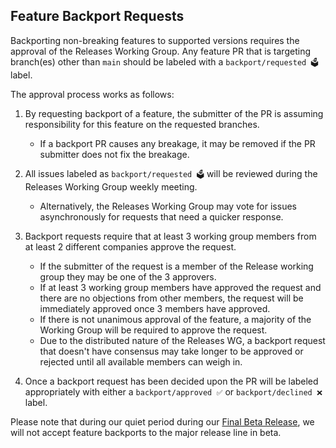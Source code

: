## Feature Backport Requests

Backporting non-breaking features to supported versions requires the approval of the Releases Working Group. Any feature PR that is targeting branch(es) other than `main` should be labeled with a `backport/requested 🗳` label.

The approval process works as follows:

1. By requesting backport of a feature, the submitter of the PR is assuming responsibility for this feature on the requested branches.

    * If a backport PR causes any breakage, it may be removed if the PR submitter does not fix the breakage.

2. All issues labeled as `backport/requested 🗳` will be reviewed during the Releases Working Group weekly meeting.

    * Alternatively, the Releases Working Group may vote for issues asynchronously for requests that need a quicker response.

3. Backport requests require that at least 3 working group members from at least 2 different companies approve the request.

    * If the submitter of the request is a member of the Release working group they may be one of the 3 approvers.
    * If at least 3 working group members have approved the request and there are no objections from other members, the request will be immediately approved once 3 members have approved.
    * If there is not unanimous approval of the feature, a majority of the Working Group will be required to approve the request.
    * Due to the distributed nature of the Releases WG, a backport request that doesn't have consensus may take longer to be approved or rejected until all available members can weigh in.

4. Once a backport request has been decided upon the PR will be labeled appropriately with either a `backport/approved ✅` or `backport/declined ❌` label.

Please note that during our quiet period during our [Final Beta Release](./major-release-process.md#final-beta-release), we will not accept feature backports to the major release line in beta.
